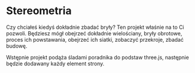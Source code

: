 # Stereometria

Czy chciałeś kiedyś dokładnie zbadać bryły? Ten projekt właśnie na to Ci pozwoli.
Będziesz mógł obejrzeć dokładnie wielościany, bryły obrotowe, proces ich powstawania, obejrzeć ich siatki, zobaczyć przekroje, zbadać budowę.

Wstępnie projekt podąża śladami poradnika do podstaw three.js, następnie będzie dodawany każdy element strony.
